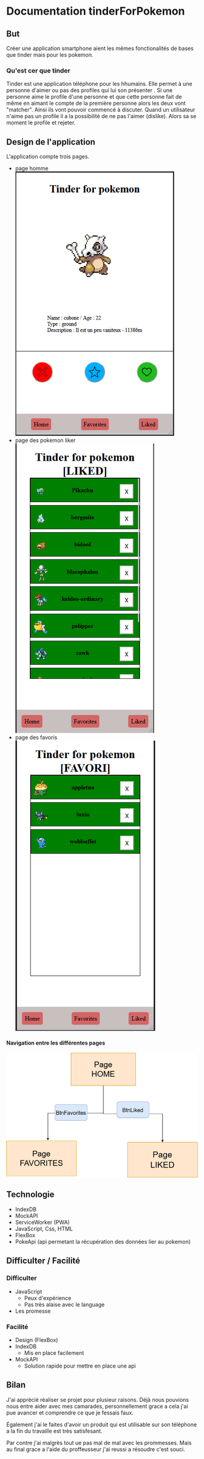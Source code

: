 # Documentation tinderForPokemon

## But

Créer une application smartphone aient les mêmes fonctionalités de bases que tinder mais pour les pokemon.

### Qu'est cer que tinder

Tinder est une application téléphone pour les hhumains.
Elle permet à une personne d'aimer ou pas des profiles qui lui son présenter .
Si une personne aime le profile d'une personne et que cette personne fait de même en aimant le compte de la première personne alors les deux vont "matcher". Ainsi ils vont pouvoir commencé à discuter.
Quand un utilisateur n'aime pas un profile il a la possibilité de ne pas l'aimer (dislike). Alors sa se moment le profile et rejeter.


## Design de l'application

L'application compte trois pages. 
 - page homme <br> ![Screen](img/Capture.PNG)
 - page des pokemon liker <br>![Screen](img/liked.PNG)
 - page des favoris <br>![Screen](img/fav.PNG)


#### Navigation entre les différentes pages
![Screen](img/diagramme_page.png)


## Technologie
- IndexDB
- MockAPI
- ServiceWorker (PWA)
- JavaScript, Css, HTML
- FlexBox
- PokeApi (api permetant la récupération des données lier au pokemon)

## Difficulter / Facilité

### Difficulter
- JavaScript
  - Peux d'expérience 
  - Pas très alaise avec le language
- Les promesse

### Facilité 
- Design (FlexBox)
- IndexDB
  - Mis en place facilement
- MockAPI
  - Solution rapide pour mettre en place une api


## Bilan

J'ai apprècié réaliser se projet pour plusieur raisons.
Déjà nous pouvions nous entre aider avec mes camarades, personnellement grace a cela j'ai pue avancer et comprendre ce que je fessais faux. 

Également j'ai le faites d'avoir un produit qui est utilisable sur son téléphone a la fin du travaille est très satisfesant. 

Par contre j'ai malgrès tout ue pas mal de mal avec les prommesses. Mais au final grace a l'aide du proffeusseur j'ai reussi a résoudre c'est souci.